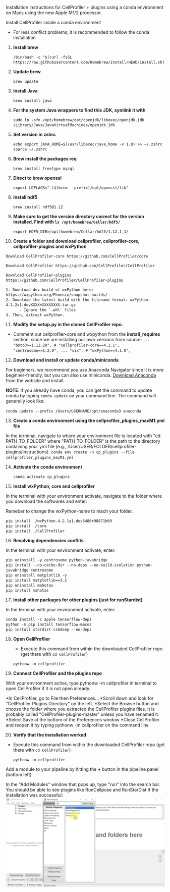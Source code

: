  Installation instructions for CellProfiler + plugins using a conda environment on Macs using the new Apple M1/2 processor. 


 Install CellProfiler inside a conda environment
   - For less conflict problems, it is recommended to follow the conda installation


1. **Install brew**
    ```
    /bin/bash -c "$(curl -fsSL https://raw.githubusercontent.com/Homebrew/install/HEAD/install.sh)"
    ```

2. **Update brew**
    ```
    brew update
    ```
    
3. **Install Java**
    ```
    brew install java
    ```

4. **For the system Java wrappers to find this JDK, symlink it with**
    ```
    sudo ln -sfn /opt/homebrew/opt/openjdk/libexec/openjdk.jdk /Library/Java/JavaVirtualMachines/openjdk.jdk
    ```

5. **Set version in zshrc**
    ```
    echo export JAVA_HOME=$(/usr/libexec/java_home -v 1.8) >> ~/.zshrc
    source ~/.zshrc
    ```

6. **Brew install the packages req**
    ```
    brew install freetype mysql
    ```

7. **Direct to brew openssl**
    ```
    export LDFLAGS="-L$(brew --prefix)/opt/openssl/lib"
    ```

8. **Install hdf5**
    ```
    brew install hdf5@1.12
    ```

9. **Make sure to get the version directory correct for the version installed. Find with `ls /opt/homebrew/Cellar/hdf5/`**
    ```
    export HDF5_DIR=/opt/homebrew/Cellar/hdf5/1.12.1_1/
    ```
10. **Create a folder and download cellprofiler, cellprofiler-core, cellprofiler-plugins and wxPython**

```
Download CellProfiler-core https://github.com/CellProfiler/core
```
```
Download CellProfiler https://github.com/CellProfiler/CellProfiler
```
```
Download CellProfiler-plugins https://github.com/CellProfiler/CellProfiler-plugins
```
```
1. Download dev build of wxPython here: https://wxpython.org/Phoenix/snapshot-builds/
2. Download the latest build with the filename format: wxPython-4.1.2a1.devXXXX+XXXXXXXX.tar.gz
      - Ignore the `.whl` files
3. Then, extract wxPython.
```

11. **Modify the **setup.py** in the cloned CellProfiler repo.**
   - Comment out cellprofiler-core and wxpython from the **install_requires** section, since we are installing our own versions from source:
    ```
    ...
    "boto3>=1.12.28",
    # "cellprofiler-core==4.2.1",
    "centrosome==1.2.0",
    ...
    "six",
    # "wxPython==4.1.0",
    ```
12. **Download and install or update conda/miniconda**

   For beginners, we recommend you use Anaconda Navigator since it is more beginner-friendly, but you can also use miniconda. [Download Anaconda](https://www.anaconda.com/products/distribution) from the website and install.

   **NOTE**: if you already have conda, you can get the command to update conda by typing `conda update` on your command line. The command will generally look like:

   `conda update --prefix /Users/USERNAME/opt/anaconda3 anaconda`

13. **Create a conda environment using the cellprofiler_plugins_macM1.yml file**

In the terminal, navigate to where your environment file is located with "cd PATH_TO_FOLDER" where "PATH_TO_FOLDER" is the path to the directory containing your yml file (e.g., /User/USER/FOLDER/cellprofiler-plugins/instructions).
    ```
    conda env create -n cp_plugins --file cellprofiler_plugins_macM1.yml
    ```

14. **Activate the conda environment**

    ```
    conda activate cp_plugins
    ```

15. **Install wxPython, core and cellprofiler**

In the terminal with your environment activate, navigate to the folder where you download the softwares and enter:

Remeber to change the wxPython-name to mach your folder.
    
```
pip install ./wxPython-4.2.1a1.dev5486+98871b69 
pip install ./core
pip install ./CellProfiler
```

16. **Resolving dependencies conflits**

In the terminal with your environment activate, enter:
```
pip uninstall -y centrosome python-javabridge
pip install --no-cache-dir --no-deps --no-build-isolation python-javabridge centrosome
pip uninstall matplotlib -y
pip install matplotlib==3.2
pip uninstall mahotas
pip install mahotas
```

17. **Install other packages for other plugins (just for runStardist)**

In the terminal with your environment activate, enter:
```
conda install -c apple tensorflow-deps
python -m pip install tensorflow-macos
pip install stardist csbdeep --no-deps
```

18. **Open CellProfiler**
    - Execute this command from within the downloaded CellProfiler repo (get there with `cd CellProfiler`)

    ```
    pythonw -m cellprofiler
    ```

19. **Connect CellProfiler and the plugins repo**

With your environment active, type pythonw -m cellprofiler in terminal to open CellProfiler if it is not open already.

*In CellProfiler, go to File then Preferences...
*Scroll down and look for "CellProfiler Plugins Directory" on the left.
*Select the Browse button and choose the folder where you extracted the CellProfiler plugins files. It is probably called "CellProfiler-plugins-master" unless you have renamed it.
*Select Save at the bottom of the Preferences window
*Close CellProfiler and reopen it by typing pythonw -m cellprofiler on the command line

20. **Verify that the installation worked**

- Execute this command from within the downloaded CellProfiler repo (get there with `cd CellProfiler`)

    ```
    pythonw -m cellprofiler
    ```

Add a module to your pipeline by hitting the **+** button in the pipeline panel (bottom left)

In the "Add Modules" window that pops up, type "run" into the search bar. You should be able to see plugins like RunCellpose and RunStarDist if the installation was successful:
![](images/Install_environment_instructions_windows/2022-06-02T21-43-56.png)